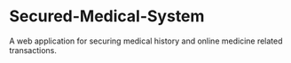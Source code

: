 # Secured-Medical-System
A web application for securing medical history and online medicine related transactions.
